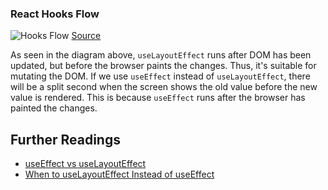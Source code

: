 ### React Hooks Flow

![Hooks Flow](https://raw.githubusercontent.com/donavon/hook-flow/master/hook-flow.png)
[Source](https://raw.githubusercontent.com/donavon/hook-flow/master/hook-flow.png)

As seen in the diagram above, `useLayoutEffect` runs after DOM has been updated, but before the browser paints the changes. Thus, it's suitable for mutating the DOM. If we use `useEffect` instead of `useLayoutEffect`, there will be a split second when the screen shows the old value before the new value is rendered. This is because `useEffect` runs after the browser has painted the changes.


## Further Readings

- [useEffect vs useLayoutEffect](https://kentcdodds.com/blog/useeffect-vs-uselayouteffect)
- [When to useLayoutEffect Instead of useEffect](https://daveceddia.com/useeffect-vs-uselayouteffect)
